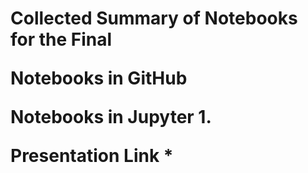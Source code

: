 <h1> Collected Summary of Notebooks for the Final

**Notebooks in GitHub**


**Notebooks in Jupyter**
1. 

**Presentation Link**
* 
